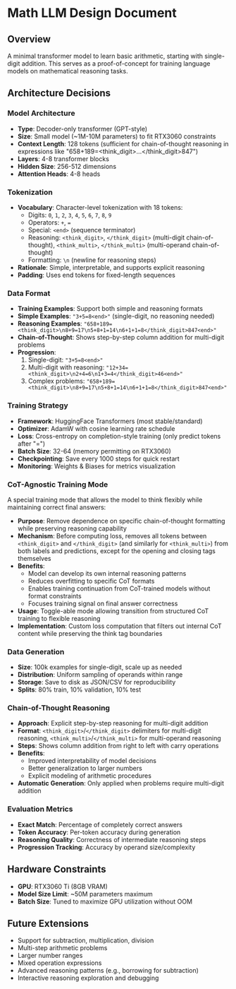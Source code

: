 # Math LLM Design Document

## Overview

A minimal transformer model to learn basic arithmetic, starting with single-digit addition. This serves as a proof-of-concept for training language models on mathematical reasoning tasks.

## Architecture Decisions

### Model Architecture

- **Type**: Decoder-only transformer (GPT-style)
- **Size**: Small model (~1M-10M parameters) to fit RTX3060 constraints
- **Context Length**: 128 tokens (sufficient for chain-of-thought reasoning in expressions like "658+189=<think_digit>...<\/think_digit>847<end>")
- **Layers**: 4-8 transformer blocks
- **Hidden Size**: 256-512 dimensions
- **Attention Heads**: 4-8 heads

### Tokenization

- **Vocabulary**: Character-level tokenization with 18 tokens:
  - Digits: `0`, `1`, `2`, `3`, `4`, `5`, `6`, `7`, `8`, `9`
  - Operators: `+`, `=`
  - Special: `<end>` (sequence terminator)
  - Reasoning: `<think_digit>`, `</think_digit>` (multi-digit chain-of-thought), `<think_multi>`, `</think_multi>` (multi-operand chain-of-thought)
  - Formatting: `\n` (newline for reasoning steps)
- **Rationale**: Simple, interpretable, and supports explicit reasoning
- **Padding**: Uses end tokens for fixed-length sequences

### Data Format

- **Training Examples**: Support both simple and reasoning formats
- **Simple Examples**: `"3+5=8<end>"` (single-digit, no reasoning needed)
- **Reasoning Examples**: `"658+189=<think_digit>\n8+9=17\n5+8+1=14\n6+1+1=8</think_digit>847<end>"`
- **Chain-of-Thought**: Shows step-by-step column addition for multi-digit problems
- **Progression**:
  1. Single-digit: `"3+5=8<end>"`
  2. Multi-digit with reasoning: `"12+34=<think_digit>\n2+4=6\n1+3=4</think_digit>46<end>"`
  3. Complex problems: `"658+189=<think_digit>\n8+9=17\n5+8+1=14\n6+1+1=8</think_digit>847<end>"`

### Training Strategy

- **Framework**: HuggingFace Transformers (most stable/standard)
- **Optimizer**: AdamW with cosine learning rate schedule
- **Loss**: Cross-entropy on completion-style training (only predict tokens after "=")
- **Batch Size**: 32-64 (memory permitting on RTX3060)
- **Checkpointing**: Save every 1000 steps for quick restart
- **Monitoring**: Weights & Biases for metrics visualization

### CoT-Agnostic Training Mode

A special training mode that allows the model to think flexibly while maintaining correct final answers:

- **Purpose**: Remove dependence on specific chain-of-thought formatting while preserving reasoning capability
- **Mechanism**: Before computing loss, removes all tokens between `<think_digit>` and `</think_digit>` (and similarly for `<think_multi>`) from both labels and predictions, except for the opening and closing tags themselves
- **Benefits**:
  - Model can develop its own internal reasoning patterns
  - Reduces overfitting to specific CoT formats
  - Enables training continuation from CoT-trained models without format constraints
  - Focuses training signal on final answer correctness
- **Usage**: Toggle-able mode allowing transition from structured CoT training to flexible reasoning
- **Implementation**: Custom loss computation that filters out internal CoT content while preserving the think tag boundaries

### Data Generation

- **Size**: 100k examples for single-digit, scale up as needed
- **Distribution**: Uniform sampling of operands within range
- **Storage**: Save to disk as JSON/CSV for reproducibility
- **Splits**: 80% train, 10% validation, 10% test

### Chain-of-Thought Reasoning

- **Approach**: Explicit step-by-step reasoning for multi-digit addition
- **Format**: `<think_digit>`/`</think_digit>` delimiters for multi-digit reasoning, `<think_multi>`/`</think_multi>` for multi-operand reasoning
- **Steps**: Shows column addition from right to left with carry operations
- **Benefits**:
  - Improved interpretability of model decisions
  - Better generalization to larger numbers
  - Explicit modeling of arithmetic procedures
- **Automatic Generation**: Only applied when problems require multi-digit addition

### Evaluation Metrics

- **Exact Match**: Percentage of completely correct answers
- **Token Accuracy**: Per-token accuracy during generation
- **Reasoning Quality**: Correctness of intermediate reasoning steps
- **Progression Tracking**: Accuracy by operand size/complexity

## Hardware Constraints

- **GPU**: RTX3060 Ti (8GB VRAM)
- **Model Size Limit**: ~50M parameters maximum
- **Batch Size**: Tuned to maximize GPU utilization without OOM

## Future Extensions

- Support for subtraction, multiplication, division
- Multi-step arithmetic problems
- Larger number ranges
- Mixed operation expressions
- Advanced reasoning patterns (e.g., borrowing for subtraction)
- Interactive reasoning exploration and debugging
